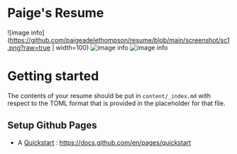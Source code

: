 # Paige's Resume
![image info](https://github.com/paigeadelethompson/resume/blob/main/screenshot/sc1.png?raw=true | width=100)
![image info](https://github.com/paigeadelethompson/resume/blob/main/screenshot/sc2.PNG?raw=true)
![image info](https://github.com/paigeadelethompson/resume/blob/main/screenshot/sc3.PNG?raw=true)
# Getting started 

The contents of your resume should be put in `content/_index.md` with respect to the TOML format that is provided in the placeholder for that file. 

## Setup Github Pages 

- A [Quickstart](https://docs.github.com/en/pages/quickstart) : https://docs.github.com/en/pages/quickstart
